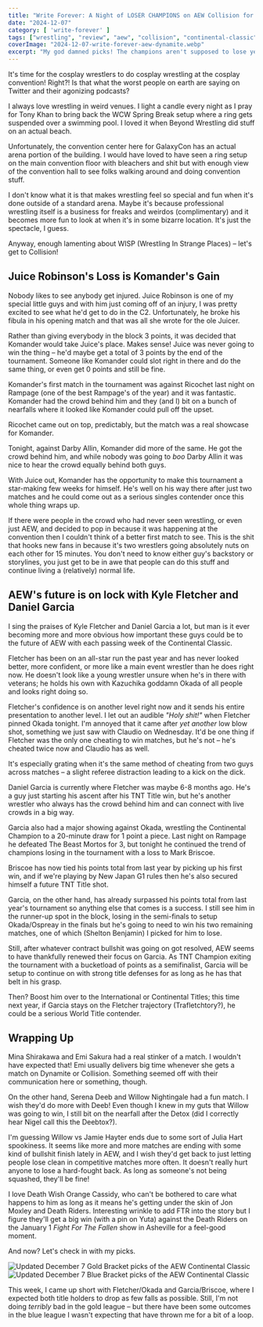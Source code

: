 ```yaml
---
title: "Write Forever: A Night of LOSER CHAMPIONS on AEW Collision for December 7"
date: "2024-12-07"
category: [ 'write-forever' ]
tags: ["wrestling", "review", "aew", "collision", "continental-classic", "continental-classic-2024"]
coverImage: "2024-12-07-write-forever-aew-dynamite.webp"
excerpt: "My god damned picks! The champions aren't supposed to lose yet! What is happening on AEW Collision?!"
---
```


It's time for the cosplay wrestlers to do cosplay wrestling at the cosplay convention! Right?! Is that what the worst people on earth are saying on Twitter and their agonizing podcasts?

I always love wrestling in weird venues. I light a candle every night as I pray for Tony Khan to bring back the WCW Spring Break setup where a ring gets suspended over a swimming pool. I loved it when Beyond Wrestling did stuff on an actual beach.

Unfortunately, the convention center here for GalaxyCon has an actual arena portion of the building. I would have loved to have seen a ring setup on the main convention floor with bleachers and shit but with enough view of the convention hall to see folks walking around and doing convention stuff.

I don't know what it is that makes wrestling feel so special and fun when it's done outside of a standard arena. Maybe it's because professional wrestling itself is a business for freaks and weirdos (complimentary) and it becomes more fun to look at when it's in some bizarre location. It's just the spectacle, I guess.

Anyway, enough lamenting about WISP (Wrestling In Strange Places) – let's get to Collision!

## Juice Robinson's Loss is Komander's Gain

Nobody likes to see anybody get injured. Juice Robinson is one of my special little guys and with him just coming off of an injury, I was pretty excited to see what he'd get to do in the C2. Unfortunately, he broke his fibula in his opening match and that was all she wrote for the ole Juicer.

Rather than giving everybody in the block 3 points, it was decided that Komander would take Juice's place. Makes sense! Juice was never going to win the thing – he'd maybe get a total of 3 points by the end of the tournament. Someone like Komander could slot right in there and do the same thing, or even get 0 points and still be fine.

Komander's first match in the tournament was against Ricochet last night on Rampage (one of the best Rampage's of the year) and it was fantastic. Komander had the crowd behind him and they (and I) bit on a bunch of nearfalls where it looked like Komander could pull off the upset.

Ricochet came out on top, predictably, but the match was a real showcase for Komander.

Tonight, against Darby Allin, Komander did more of the same. He got the crowd behind him, and while nobody was going to _boo_ Darby Allin it was nice to hear the crowd equally behind both guys.

With Juice out, Komander has the opportunity to make this tournament a star-making few weeks for himself. He's well on his way there after just two matches and he could come out as a serious singles contender once this whole thing wraps up.

If there were people in the crowd who had never seen wrestling, or even just AEW, and decided to pop in because it was happening at the convention then I couldn't think of a better first match to see. This is the shit that hooks new fans in because it's two wrestlers going absolutely nuts on each other for 15 minutes. You don't need to know either guy's backstory or storylines, you just get to be in awe that people can do this stuff and continue living a (relatively) normal life.

## AEW's future is on lock with Kyle Fletcher and Daniel Garcia

I sing the praises of Kyle Fletcher and Daniel Garcia a lot, but man is it ever becoming more and more obvious how important these guys could be to the future of AEW with each passing week of the Continental Classic.

Fletcher has been on an all-star run the past year and has never looked better, more confident, or more like a main event wrestler than he does right now. He doesn't look like a young wrestler unsure when he's in there with veterans; he holds his own with Kazuchika goddamn Okada of all people and looks right doing so.

Fletcher's confidence is on another level right now and it sends his entire presentation to another level. I let out an audible _"Holy shit!"_ when Fletcher pinned Okada tonight. I'm annoyed that it came after _yet another_ low blow shot, something we just saw with Claudio on Wednesday. It'd be one thing if Fletcher was the only one cheating to win matches, but he's not – he's cheated twice now and Claudio has as well.

It's especially grating when it's the same method of cheating from two guys across matches – a slight referee distraction leading to a kick on the dick.

Daniel Garcia is currently where Fletcher was maybe 6-8 months ago. He's a guy just starting his ascent after his TNT Title win, but he's another wrestler who always has the crowd behind him and can connect with live crowds in a big way.

Garcia also had a major showing against Okada, wrestling the Continental Champion to a 20-minute draw for 1 point a piece. Last night on Rampage he defeated The Beast Mortos for 3, but tonight he continued the trend of champions losing in the tournament with a loss to Mark Briscoe.

Briscoe has now tied his points total from last year by picking up his first win, and if we're playing by New Japan G1 rules then he's also secured himself a future TNT Title shot.

Garcia, on the other hand, has already surpassed his points total from last year's tournament so anything else that comes is a success. I still see him in the runner-up spot in the block, losing in the semi-finals to setup Okada/Ospreay in the finals but he's going to need to win his two remaining matches, one of which (Shelton Benjamin) I picked for him to lose.

Still, after whatever contract bullshit was going on got resolved, AEW seems to have thankfully renewed their focus on Garcia. As TNT Champion exiting the tournament with a bucketload of points as a semifinalist, Garcia will be setup to continue on with strong title defenses for as long as he has that belt in his grasp.

Then? Boost him over to the International or Continental Titles; this time next year, if Garcia stays on the Fletcher trajectory (Trafletchtory?), he could be a serious World Title contender.

## Wrapping Up

Mina Shirakawa and Emi Sakura had a real stinker of a match. I wouldn't have expected that! Emi usually delivers big time whenever she gets a match on Dynamite or Collision. Something seemed off with their communication here or something, though.

On the other hand, Serena Deeb and Willow Nightingale had a fun match. I wish they'd do more with Deeb! Even though I knew in my guts that Willow was going to win, I still bit on the nearfall after the Detox (did I correctly hear Nigel call this the Deebtox?).

I'm guessing Willow vs Jamie Hayter ends due to some sort of Julia Hart spookiness. It seems like more and more matches are ending with some kind of bullshit finish lately in AEW, and I wish they'd get back to just letting people lose clean in competitive matches more often. It doesn't really hurt anyone to lose a hard-fought back. As long as someone's not being squashed, they'll be fine!

I love Death Wish Orange Cassidy, who can't be bothered to care what happens to him as long as it means he's getting under the skin of Jon Moxley and Death Riders. Interesting wrinkle to add FTR into the story but I figure they'll get a big win (with a pin on Yuta) against the Death Riders on the January 1 _Fight For The Fallen_ show in Asheville for a feel-good moment.

And now? Let's check in with my picks.

<img src="/images/c2-gold-12-07.webp" alt="Updated December 7 Gold Bracket picks of the AEW Continental Classic" className="align-center-image">
&nbsp;
<img src="/images/c2-blue-12-07.webp" alt="Updated December 7 Blue Bracket picks of the AEW Continental Classic" className="align-center-image">

This week, I came up short with Fletcher/Okada and Garcia/Briscoe, where I expected both title holders to drop as few falls as possible. Still, I'm not doing _terribly_ bad in the gold league – but there have been some outcomes in the blue league I wasn't expecting that have thrown me for a bit of a loop.